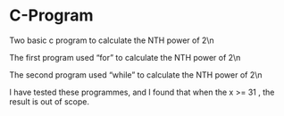 # C-Program
Two basic c program to calculate the NTH power of 2\n

The first program used “for” to calculate the NTH power of 2\n

The second program used “while” to calculate the NTH power of 2\n

I have tested these programmes, and I found that when the x >= 31 , the result is out of scope. 
